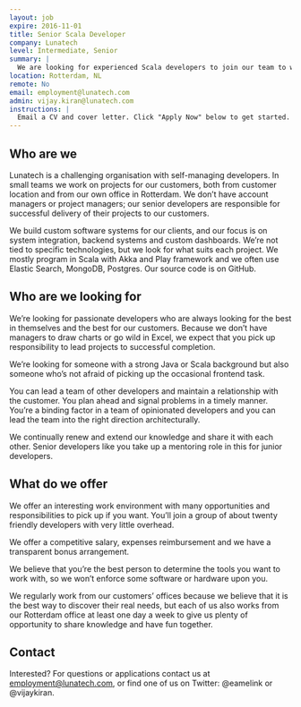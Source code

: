 ```yaml
---
layout: job
expire: 2016-11-01
title: Senior Scala Developer
company: Lunatech
level: Intermediate, Senior
summary: |
  We are looking for experienced Scala developers to join our team to work with large customers implementing solutions in Scala/Akka and Play Framework.
location: Rotterdam, NL
remote: No
email: employment@lunatech.com
admin: vijay.kiran@lunatech.com 
instructions: |
  Email a CV and cover letter. Click "Apply Now" below to get started.
---
```


<!-- break -->

## Who are we

Lunatech is a challenging organisation with self-managing developers. In small teams we work on projects for our customers, both from customer location and from our own office in Rotterdam. We don’t have account managers or project managers; our senior developers are responsible for successful delivery of their projects to our customers.

We build custom software systems for our clients, and our focus is on system integration, backend systems and custom dashboards. We’re not tied to specific technologies, but we look for what suits each project. We mostly program in Scala with Akka and Play framework and we often use Elastic Search, MongoDB, Postgres. Our source code is on GitHub.

## Who are we looking for

We’re looking for passionate developers who are always looking for the best in themselves and the best for our customers. Because we don’t have managers to draw charts or go wild in Excel, we expect that you pick up responsibility to lead projects to successful completion.

We’re looking for someone with a strong Java or Scala background but also someone who’s not afraid of picking up the occasional frontend task.

You can lead a team of other developers and maintain a relationship with the customer. You plan ahead and signal problems in a timely manner. You’re a binding factor in a team of opinionated developers and you can lead the team into the right direction architecturally.

We continually renew and extend our knowledge and share it with each other. Senior developers like you take up a mentoring role in this for junior developers.

## What do we offer

We offer an interesting work environment with many opportunities and responsibilities to pick up if you want. You’ll join a group of about twenty friendly developers with very little overhead.

We offer a competitive salary, expenses reimbursement and we have a transparent bonus arrangement.

We believe that you’re the best person to determine the tools you want to work with, so we won’t enforce some software or hardware upon you.

We regularly work from our customers’ offices because we believe that it is the best way to discover their real needs, but each of us also works from our Rotterdam office at least one day a week to give us plenty of opportunity to share knowledge and have fun together.

## Contact

Interested? For questions or applications contact us at employment@lunatech.com, or find one of us on Twitter: @eamelink or @vijaykiran.
